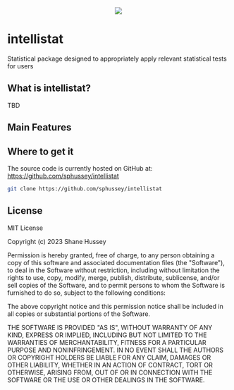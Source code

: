<div align="center">
  <img src="https://i.postimg.cc/fbS1XXH7/Screen-Shot-2023-05-02-at-22-08-29.png"><br>
</div>

# intellistat
Statistical package designed to appropriately apply relevant statistical tests for users

## What is intellistat?
TBD


## Main Features


## Where to get it
The source code is currently hosted on GitHub at:
https://github.com/sphussey/intellistat

```sh
git clone https://github.com/sphussey/intellistat
```


## License

MIT License

Copyright (c) 2023 Shane Hussey

Permission is hereby granted, free of charge, to any person obtaining a copy
of this software and associated documentation files (the "Software"), to deal
in the Software without restriction, including without limitation the rights
to use, copy, modify, merge, publish, distribute, sublicense, and/or sell
copies of the Software, and to permit persons to whom the Software is
furnished to do so, subject to the following conditions:

The above copyright notice and this permission notice shall be included in all
copies or substantial portions of the Software.

THE SOFTWARE IS PROVIDED "AS IS", WITHOUT WARRANTY OF ANY KIND, EXPRESS OR
IMPLIED, INCLUDING BUT NOT LIMITED TO THE WARRANTIES OF MERCHANTABILITY,
FITNESS FOR A PARTICULAR PURPOSE AND NONINFRINGEMENT. IN NO EVENT SHALL THE
AUTHORS OR COPYRIGHT HOLDERS BE LIABLE FOR ANY CLAIM, DAMAGES OR OTHER
LIABILITY, WHETHER IN AN ACTION OF CONTRACT, TORT OR OTHERWISE, ARISING FROM,
OUT OF OR IN CONNECTION WITH THE SOFTWARE OR THE USE OR OTHER DEALINGS IN THE
SOFTWARE.

